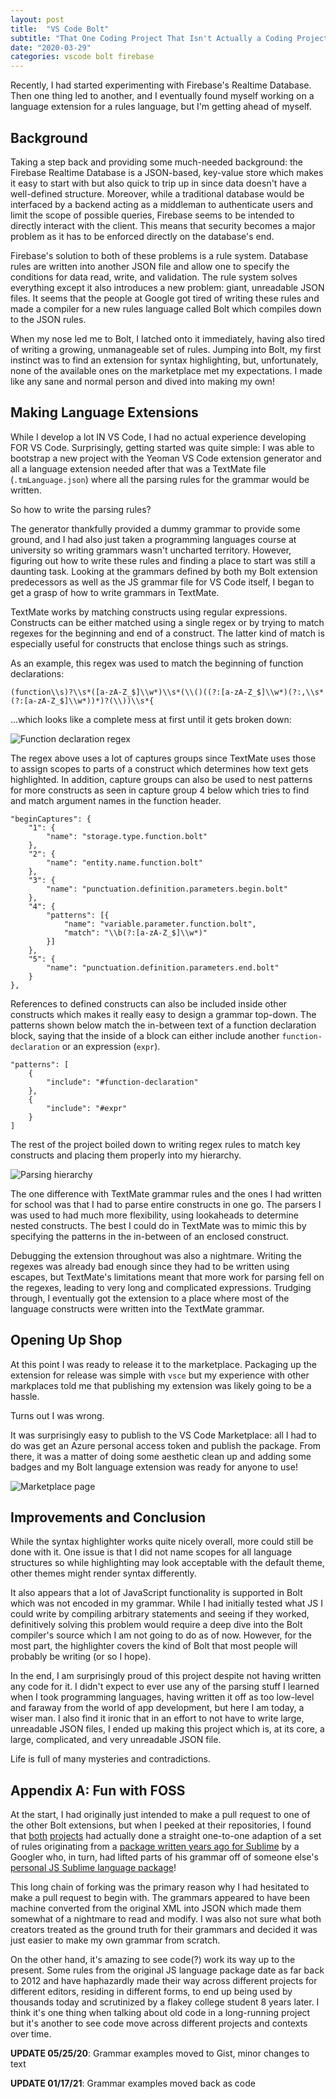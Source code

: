 ```yaml
---
layout: post
title:  "VS Code Bolt"
subtitle: "That One Coding Project That Isn't Actually a Coding Project"
date: "2020-03-29"
categories: vscode bolt firebase
---
```


Recently, I had started experimenting with Firebase's Realtime Database.
Then one thing led to another, and I eventually found myself working on a
language extension for a rules language, but I'm getting ahead of myself.

## Background

Taking a step back and providing some much-needed background:
the Firebase Realtime Database is a JSON-based,
key-value store which makes it easy to start with but also quick to trip up in since
data doesn't have a well-defined structure. Moreover,
while a traditional database would be interfaced by a backend acting as a middleman
to authenticate users and limit the scope of possible queries, Firebase seems to be
intended to directly interact with the client. This means that security becomes
a major problem as it has to be enforced directly on the database's end.

Firebase's solution to both of these problems is a rule system. Database rules are written
into another JSON file and allow one to specify the conditions for data read, write, and validation.
The rule system solves everything except it also introduces a new problem: giant, unreadable JSON files.
It seems that the people at Google got tired of writing these rules and made a compiler
for a new rules language called Bolt which compiles down to the JSON rules.

When my nose led me to Bolt, I latched onto it immediately, having also tired of writing a
growing, unmanageable set of rules. Jumping into Bolt, my first instinct was to find an
extension for syntax highlighting, but, unfortunately, none of the available ones on
the marketplace met my expectations. I made like any sane and normal person and dived
into making my own!

## Making Language Extensions

While I develop a lot IN VS Code, I had no actual experience developing
FOR VS Code. Surprisingly, getting started was quite simple: I was able to bootstrap a new project
with the Yeoman VS Code extension generator and all a language extension needed after that was a
TextMate file (`.tmLanguage.json`) where all the parsing rules for the grammar would be written.

So how to write the parsing rules?

The generator thankfully provided a dummy grammar to provide some ground, and I had also
just taken a programming languages course at university so writing grammars wasn't uncharted
territory. However, figuring out how to write these rules and finding a place to start was
still a daunting task. Looking at the grammars defined by both my Bolt extension predecessors as well as the
JS grammar file for VS Code itself, I began to get a grasp of how to write grammars in TextMate.

TextMate works by matching constructs using regular expressions.
Constructs can be either matched using a single regex or by trying to match regexes
for the beginning and end of a construct. The latter kind of match is
especially useful for constructs that enclose things such as strings.

As an example, this regex was used to match the beginning of function declarations:

```
(function\\s)?\\s*([a-zA-Z_$]\\w*)\\s*(\\()((?:[a-zA-Z_$]\\w*)(?:,\\s*(?:[a-zA-Z_$]\\w*))*)?(\\))\\s*{
```

...which looks like a complete mess at first until it gets broken down:

![Function declaration regex](/images/vscode_bolt/function_declaration.png)

The regex above uses a lot of captures groups since TextMate uses those to assign scopes to
parts of a construct which determines how text gets highlighted. In addition, capture groups
can also be used to nest patterns for more constructs as seen in capture group 4 below
which tries to find and match argument names in the function header.

```
"beginCaptures": {
	"1": {
		"name": "storage.type.function.bolt"
	},
	"2": {
		"name": "entity.name.function.bolt"
	},
	"3": {
		"name": "punctuation.definition.parameters.begin.bolt"
	},
	"4": {
		"patterns": [{
			"name": "variable.parameter.function.bolt",
			"match": "\\b(?:[a-zA-Z_$]\\w*)"
		}]
	},
	"5": {
		"name": "punctuation.definition.parameters.end.bolt"
	}
},
```

References to defined constructs can also be included inside other
constructs which makes it really easy to design a grammar top-down.
The patterns shown below match the in-between text of a function
declaration block, saying that the inside of a block can either include
another `function-declaration` or an expression (`expr`).

```
"patterns": [
	{
		"include": "#function-declaration"
	},
	{
		"include": "#expr"
	}
]
```

The rest of the project boiled down to writing regex rules to match key constructs
and placing them properly into my hierarchy.

![Parsing hierarchy](/images/vscode_bolt/tree.png)

The one difference with TextMate grammar rules and the ones I had written for
school was that I had to parse entire constructs in one go. The parsers I was
used to had much more flexibility, using lookaheads to determine nested constructs.
The best I could do in TextMate was to mimic this by specifying the patterns in the
in-between of an enclosed construct.

Debugging the extension throughout was also a nightmare. Writing the regexes was already
bad enough since they had to be written using escapes, but TextMate's limitations meant
that more work for parsing fell on the regexes, leading to very long and complicated expressions.
Trudging through, I eventually got the extension to a place where most of the
language constructs were written into the TextMate grammar.

## Opening Up Shop

At this point I was ready to release it to the marketplace. Packaging up the extension for
release was simple with `vsce` but my experience with other markplaces told
me that publishing my extension was likely going to be a hassle.

Turns out I was wrong.

It was surprisingly easy to publish to the VS Code Marketplace: all I had
to do was get an Azure personal access token and publish the package. From there,
it was a matter of doing some aesthetic clean up and adding
some badges and my Bolt language extension was ready for anyone to use!

![Marketplace page](/images/vscode_bolt/marketplace.png)

## Improvements and Conclusion

While the syntax highlighter works quite nicely overall, more could still be done with
it. One issue is that I did not name scopes for all language structures so
while highlighting may look acceptable with the default theme, other themes might render
syntax differently.

It also appears that a lot of JavaScript functionality is supported in Bolt
which was not encoded in my grammar. While I had initially tested what JS I could write by
compiling arbitrary statements and seeing if they worked, definitively solving this problem
would require a deep dive into the Bolt compiler's source which I am not going to do as of now.
However, for the most part, the highlighter covers the kind of Bolt that most people will probably
be writing (or so I hope).

In the end, I am surprisingly proud of this project despite not having written any code for it.
I didn't expect to ever use any of the parsing stuff I learned when I took programming
languages, having written it off as too low-level and faraway from the world of
app development, but here I am today, a wiser man. I also find it ironic that in an effort
to not have to write large, unreadable JSON files, I ended up making this project
which is, at its core, a large, complicated, and very unreadable JSON file.

Life is full of many mysteries and contradictions.

## Appendix A: Fun with FOSS

At the start, I had originally just intended to make a pull request to one of the other Bolt extensions,
but when I peeked at their repositories, I found that
[both](https://github.com/smkamranqadri/vscode-bolt-language)
[projects](https://github.com/ThadeuLuz/vsce-firebase-bolt)
had actually done a straight one-to-one adaption of a set of rules originating from a
[package written years ago for Sublime](https://github.com/davideast/bolt-sublime)
by a Googler who, in turn, had lifted parts of his grammar off of someone else's
[personal JS Sublime language package](https://github.com/btford/sublime-text-javascript)!

This long chain of forking was the primary reason why I had hesitated to make
a pull request to begin with. The grammars appeared to have been machine converted from
the original XML into JSON which made them somewhat of a nightmare to read
and modify. I was also not sure what both creators treated as the ground truth
for their grammars and decided it was just easier to make my own grammar from scratch.

On the other hand, it's amazing to see code(?) work its way up to the present. Some rules from the
original JS language package date as far back to 2012 and have haphazardly made their way
across different projects for different editors, residing in different forms, to end up
being used by thousands today and scrutinized by a flakey college student 8 years later. I think it's
one thing when talking about old code in a long-running project but it's another to see code move across
different projects and contexts over time.

**UPDATE 05/25/20**: Grammar examples moved to Gist, minor changes to text

**UPDATE 01/17/21**: Grammar examples moved back as code